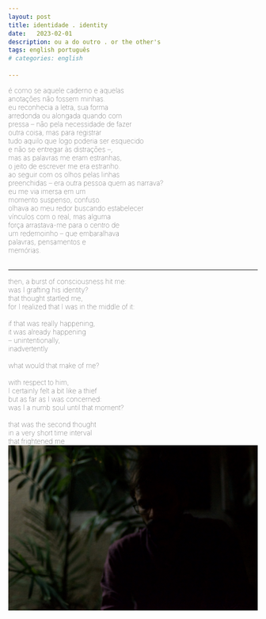 ```yaml
---
layout: post
title: identidade . identity
date:   2023-02-01
description: ou a do outro . or the other's
tags: english português
# categories: english

---
```


<span style="font-size:14px;font-weight:lighter">
é como se aquele caderno e aquelas
<br> anotações não fossem minhas.
<br> eu reconhecia a letra, sua forma 
<br> arredonda ou alongada quando com 
<br> pressa – não pela necessidade de fazer
<br> outra coisa, mas para registrar
<br> tudo aquilo que logo poderia ser esquecido 
<br> e não se entregar às distrações –,
<br> mas as palavras me eram estranhas, 
<br> o jeito de escrever me era estranho.
<br> ao seguir com os olhos pelas linhas 
<br> preenchidas – era outra pessoa quem as narrava?
<br> eu me via imersa em um
<br> momento suspenso, confuso.
<br> olhava ao meu redor buscando estabelecer 
<br> vínculos com o real, mas alguma
<br> força arrastava-me para o centro de 
<br> um redemoinho – que embaralhava
<br> palavras, pensamentos e 
<br> memórias.
</span>
<br>
<br>
<hr>

<span style="font-size:14px;font-weight:lighter">
then, a burst of consciousness hit me:
<br> was I grafting his identity?
<br> that thought startled me,
<br> for I realized that I was in the middle of it:
<br> 
<br> if that was really happening,
<br> it was already happening
<br> – unintentionally,
<br> inadvertently
<br> 
<br> what would that make of me?
<br> 
<br> with respect to him,
<br> I certainly felt a bit like a thief
<br> but as far as I was concerned:
<br> was I a numb soul until that moment?
<br> 
<br> that was the second thought
<br> in a very short time interval
<br> that frightened me
</span>

<div>
    <img src="/assets/img/portrait.jpg" class="my-image rounded z-depth-1">
</div>

